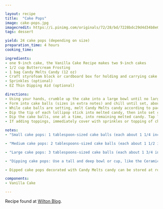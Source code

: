 ```yaml
---

layout: recipe
title:  "Cake Pops"
image: cake-pops.jpg
imagecredit: https://i.pinimg.com/originals/72/28/bd/7228bdc29d4d34b8e0c502df9d94a7da.jpg
tags: dessert

yield: 24 cake pops (depending on size)
preparation_time: 4 hours
cooking_time:

ingredients:
- one 9-inch cake, the Vanilla Cake Recipe makes two 9-inch cakes
- 1/2 cup Buttercream Frosting
- 1 bag Candy Melts Candy (12 oz)
- Craft styrofoam block or cardboard box for holding and carrying cake pops
- Sprinkles (optional)
- EZ Thin Dipping Aid (optional)

directions:
- Using your hands, crumble up the cake into a large bowl until no large pieces remain. Add frosting, mixing with fingers until well combined.
- Form into cake balls (sizes in extra notes) and chill until set, about 2 hours.
- While cake balls are setting, melt Candy Melts candy according to package instructions. Then retreive the cake balls from the fridge and prepare a cake pop stand.
- Dip the tip of each lollipop stick into melted candy, then into set cake balls. Repeat with all cake balls, then let chill again until set, about 10 minutes. Reserve remaining melted candy.
- Dip the cake balls, one at a time, into remaining melted candy. Tap lightly to remove excess (only if the cake balls are secure on the stick). If needed, you can reheat the candy or reheat with some EZ Thin Dipping Aid to thin it out for easier dipping.
- If adding toppings, immediately cover with sprinkles or topping of choice, then transfer to craft foam. Repeat with remaining cake pops. Chill until set, about 10 to 15 minutes.

notes:
- "Small cake pops: 1 tablespoon-sized cake balls (each about 1 1/4 inch diameter) makes about 48 cake pops."

- "Medium cake pops: 2 tablespoons-sized cake balls (each about 1 1/2 inch diameter) makes about 24 cake pops."

- "Large cake pops: 3 tablespoons-sized cake balls (each about 1 3/4 inch diameter) makes about 16 cake pops."

- "Dipping cake pops: Use a tall and deep bowl or cup, like the Ceramic Candy Melting Bowls, to dip your cake pops in Candy Melts. This way the pops can be completely submerged."

- Dipped cake pops decorated with Candy Melts candy can be stored at room temperature for a week. If you used melted chocolate or white chocolate to dip or decorate your cake pops, store them in the fridge so the chocolate doesn’t melt.

components:
- Vanilla Cake

---
```


Recipe found at [Wilton Blog](https://blog.wilton.com/how-to-make-cake-pops-easy-cake-pop-recipe/).